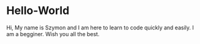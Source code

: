 # Hello-World
Hi, My name is Szymon and I am here to learn to code quickly and easily. I am a begginer. Wish you all the best.
